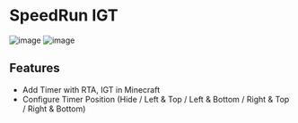 # SpeedRun IGT
![image](https://i.imgur.com/0ZUzmII.png "")
![image](https://i.imgur.com/Akjglg1.png "")

## Features
- Add Timer with RTA, IGT in Minecraft
- Configure Timer Position (Hide / Left & Top / Left & Bottom / Right & Top / Right & Bottom)
